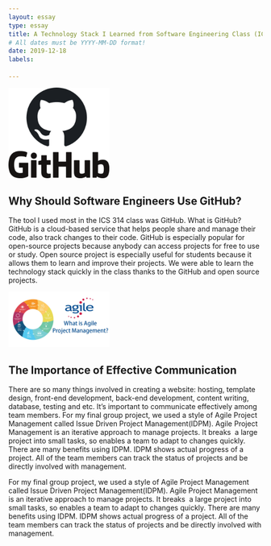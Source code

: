 ```yaml
---
layout: essay
type: essay
title: A Technology Stack I Learned from Software Engineering Class (ICS 314)
# All dates must be YYYY-MM-DD format!
date: 2019-12-18
labels:

---
```

<img class="ui image" src="../images/github_PNG20.png" width="200">

## Why Should Software Engineers Use GitHub?

The tool I used most in the ICS 314 class was GitHub. What is GitHub? GitHub is a cloud-based service that helps people share and manage their code, also track changes to their code. GitHub is especially popular for open-source projects because anybody can access projects for free to use or study. Open source project is especially useful for students because it allows them to learn and improve their projects. We were able to learn the technology stack quickly in the class thanks to the GitHub and open source projects. 

<img class="ui image" src="../images/agile.jpg" width="200">

## The Importance of Effective Communication

There are so many things involved in creating a website: hosting, template design, front-end development, back-end development, content writing, database, testing and etc. It’s important to communicate effectively among team members. For my final group project, we used a style of Agile Project Management called Issue Driven Project Management(IDPM). Agile Project Management is an iterative approach to manage projects. It breaks  a large project into small tasks, so enables a team to adapt to changes quickly. There are many benefits using IDPM. IDPM shows actual progress of a project. All of the team members can track the status of projects and be directly involved with management. 

For my final group project, we used a style of Agile Project Management called Issue Driven Project Management(IDPM). Agile Project Management is an iterative approach to manage projects. It breaks  a large project into small tasks, so enables a team to adapt to changes quickly. There are many benefits using IDPM. IDPM shows actual progress of a project. All of the team members can track the status of projects and be directly involved with management.


